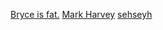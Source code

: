 <a href="https://dxrpy.github.io/Dxrpys-Garbage-Website/extras/bryceisfat">Bryce is fat.</a>
<a href="https://dxrpy.github.io/Dxrpys-Garbage-Website/extras/markharvey.html">Mark Harvey</a>
<a href="https://dxrpy.github.io/Dxrpys-Garbage-Website/extras/bryceisfat">sehseyh</a>
